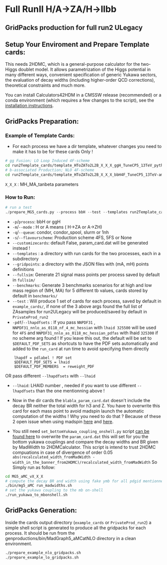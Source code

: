 # Full RunII H/A->ZA/H->llbb 
## GridPacks production for full run2 ULegacy
## Setup Your Enviroment and Prepare Template cards:
This needs 2HDMC, which is a general-purpose calculator for the two-Higgs doublet model.
It allows parametrization of the Higgs potential in many different ways, convenient specification of generic Yukawa sectors, the evaluation of decay widths (including higher-order QCD corrections), theoretical constraints and much more.

You can install Calculators42HDM in a CMSSW release (recommended)
or a conda environment (which requires a few changes to the script), see the [installation instructions](https://github.com/kjaffel/Calculators42HDM/blob/master/README.md).
## GridPacks Preparation:
### Example of Template Cards:
- For each process we have a dir template, whatever changes you need to make it has to be for these cards Only !
```bash
# gg Fusion; LO Loop Induced 4F-scheme
cd run2Template_cards/template_HToZATo2L2B_X_X_X_ggH_TuneCP5_13TeV_pythia8
# b-associated Production; NLO 4F-scheme
cd run2Template_cards/template_HToZATo2L2B_X_X_X_bbH4F_TuneCP5_13TeV-amcatnlo_pythia8
```
``X_X_X`` : MH_MA_tanbeta parameters
### How to Run:
```python
# run a test
./prepare_MG5_cards.py --process bbH --test --templates run2Template_cards --mode H
```
- ``-p``/``process``: bbH or ggH
- ``-m``/``--mode`` : H or A means ( H->ZA or A->ZH)
- ``-q``/``--queue``: condor, condor_spool, slurm or 1nh 
- ``-s``/``--flavourscheme``: Production scheme 4FS, 5FS or None
- ``--customizecards``: default False, param_card.dat will be generated instead !
- ``--templates`` : a directory with run cards for the two processes, each in a subdirectory
- ``--gridpoints``: a directory with the JSON files with (mA, mH) points definitions
- ``--fullsim``: Generate 21 signal mass points per process saved by default in ``fullsim/``
- ``--benchmarks``: Generate 3 benchmarks scenarios for at high and low mass region of (MH, MA) for 5 different tb values, cards stored by default in  ``benchmarks/``
- ``--test`` : Will produce 1 set of cards for each process, saved by default in ``example_cards/``, if none of the 3 above args found the full list of ZAsamples for run2ULegacy will be produced/saved by default in ``PrivateProd_run2``
- ``-pdf``/``--lhapdfsets``  : If you pass ``NNPDF31`` , ``NNPDF31_nnlo_as_0118_nf_4_mc_hessian`` with ``lhaid 325500`` will be used for ``4FS`` and ``NNPDF31_nnlo_as_0118_mc_hessian_pdfas`` with lhaid ``325300`` if no scheme arg found !
If you leave this out, the default will be set to ``$DEFAULT_PDF_SETS`` as shortcuts to have the PDF sets automatically and added to the ``run_card`` at run time to avoid specifying them directly
```
    lhapdf = pdlabel ! PDF set
    $DEFAULT_PDF_SETS = lhaid
    $DEFAULT_PDF_MEMBERS  = reweight_PDF
```
OR pass different ``--lhapdfsets`` with ``--lhaid``
- ``--lhaid``: LHAID number , needed if you want to use different ``--lhapdfsets`` than the one mentionning above !

- Now in the dir cards the `blabla_param_card.dat` doesn't include the decay BR neither the total width for h3 and Z.
You have to overwrite this card for each mass point to avoid madspin launch the automatic computation of the widths ! 
Why you need to do that ? Because of these 2 open issue when using madspin [here](https://answers.launchpad.net/mg5amcnlo/+question/696286) and [here](https://answers.launchpad.net/mg5amcnlo/+question/696148).
- You still need `set_bottomYukawa_coupling_onshell.py` script [can be found here](https://github.com/kjaffel/ZAPrivateProduction/blob/master/set_bottomYukawa_coupling_onshell.py) to overwrite the `param_card.dat` this will set for you the bottom yukawa couplings and compare the decay widths and BR given by MadWidth to 2HDMCalculator. This script is intend to trust 2HDMC compuations in case of divergence of order 0.05 `abs(recalculated_width_fromMadWidth - width_in_the_banner_from2HDMC)/recalculated_width_fromMadWidth`
So Simply run as follow: 
```bash 
cd MG5_aMC_vX_X_X
# compute the decay BR and width using fake ymb for all pdgid mentionned in the madspin card ! 
./bin/mg5_aMC run_madwidths.sh
# set the yukawa coupling to the mb on-shell 
./run_yukawa_to_mbonshell.sh
```
## GridPacks Generation:
Inside the cards output directory (``example_cards`` or ``PrivateProd_run2``) a simple shell script is generated to produce all the gridpacks for each process.
It should be run from the genproductions/bin/MadGraph5_aMCatNLO directory in a clean environment.
```bash
./prepare_example_nlo_gridpacks.sh
./prepare_example_lo_gridpacks.sh
```
